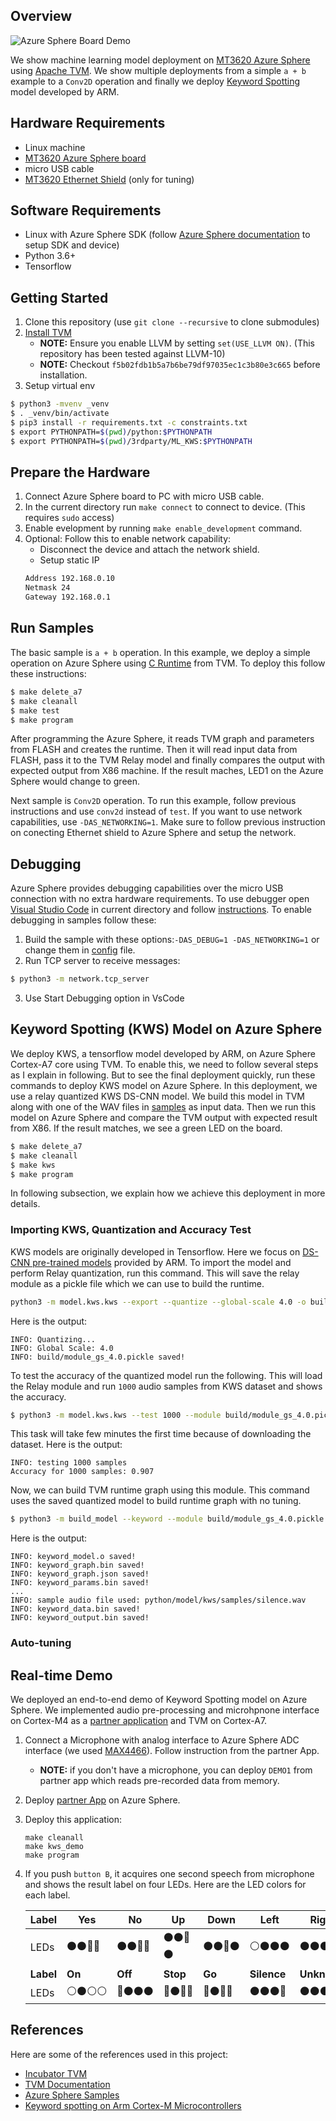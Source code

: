 ## Overview
![Azure Sphere Board Demo](./images/kws_demo.jpg)

We show machine learning model deployment on [MT3620 Azure Sphere](https://azure.microsoft.com/en-us/services/azure-sphere/get-started/) using [Apache TVM](https://tvm.apache.org/). We show multiple deployments from a simple ```a + b``` example to a ```Conv2D``` operation and finally we deploy [Keyword Spotting](https://github.com/ARM-software/ML-KWS-for-MCU) model developed by ARM.

## Hardware Requirements
- Linux machine
- [MT3620 Azure Sphere board](https://www.seeedstudio.com/Azure-Sphere-MT3620-Development-Kit-US-Version-p-3052.html)
- micro USB cable
- [MT3620 Ethernet Shield](https://www.seeedstudio.com/MT3620-Ethernet-Shield-v1-0-p-2917.html) (only for tuning)

## Software Requirements
- Linux with Azure Sphere SDK (follow [Azure Sphere documentation](https://docs.microsoft.com/en-us/azure-sphere/) to setup SDK and device)
- Python 3.6+
- Tensorflow

## Getting Started
1. Clone this repository (use ```git clone --recursive``` to clone submodules)
2. [Install TVM](https://docs.tvm.ai/install/from_source.html)
   - **NOTE:** Ensure you enable LLVM by setting ```set(USE_LLVM ON)```. (This repository has been tested against LLVM-10)
   - **NOTE:** Checkout ```f5b02fdb1b5a7b6be79df97035ec1c3b80e3c665``` before installation.
3. Setup virtual env
```bash
$ python3 -mvenv _venv
$ . _venv/bin/activate
$ pip3 install -r requirements.txt -c constraints.txt
$ export PYTHONPATH=$(pwd)/python:$PYTHONPATH
$ export PYTHONPATH=$(pwd)/3rdparty/ML_KWS:$PYTHONPATH
```

## Prepare the Hardware
1. Connect Azure Sphere board to PC with micro USB cable.
2. In the current directory run ```make connect``` to connect to device. (This requires ```sudo``` access)
3. Enable evelopment by running ```make enable_development``` command.
4. Optional: Follow this to enable network capability:
   - Disconnect the device and attach the network shield.
   - Setup static IP
   ```bash
   Address 192.168.0.10
   Netmask 24
   Gateway 192.168.0.1
   ```

## Run Samples
The basic sample is ```a + b``` operation. In this example, we deploy a simple operation on Azure Sphere using [C Runtime](https://github.com/apache/incubator-tvm/tree/master/src/runtime/crt) from TVM. To deploy this follow these instructions:
```bash
$ make delete_a7
$ make cleanall
$ make test
$ make program
```
After programming the Azure Sphere, it reads TVM graph and parameters from FLASH and creates the runtime. Then it will read input data from FLASH, pass it to the TVM Relay model and finally compares the output with expected output from X86 machine. If the result maches, LED1 on the Azure Sphere would change to green.

Next sample is ```Conv2D``` operation. To run this example, follow previous instructions and use ```conv2d``` instead of ```test```. If you want to use network capabilities, use ```-DAS_NETWORKING=1```. Make sure to follow previous instruction on conecting Ethernet shield to Azure Sphere and setup the network.

## Debugging
Azure Sphere provides debugging capabilities over the micro USB connection with no extra hardware requirements. To use debugger open [Visual Studio Code](https://code.visualstudio.com/) in current directory and follow [instructions](https://docs.microsoft.com/en-us/azure-sphere/install/development-environment-linux).
To enable debugging in samples follow these:
1. Build the sample with these options:```-DAS_DEBUG=1 -DAS_NETWORKING=1``` or change them in [config](./include/config.h) file.
2. Run TCP server to receive messages:
```bash
$ python3 -m network.tcp_server
```
3. Use Start Debugging option in VsCode

## Keyword Spotting (KWS) Model on Azure Sphere
We deploy KWS, a tensorflow model developed by ARM, on Azure Sphere Cortex-A7 core using TVM. To enable this, we need to follow several steps as I explain in following. But to see the final deployment quickly, run these commands to deploy KWS model on Azure Sphere. In this deployment, we use a relay quantized KWS DS-CNN model. We build this model in TVM along with one of the WAV files in [samples](./python/models/kws/samples) as input data. Then we run this model on Azure Sphere and compare the TVM output with expected result from X86. If the result matches, we see a green LED on the board.
```bash
$ make delete_a7
$ make cleanall
$ make kws
$ make program
```
In following subsection, we explain how we achieve this deployment in more details.

### Importing KWS, Quantization and Accuracy Test
KWS models are originally developed in Tensorflow. Here we focus on [DS-CNN pre-trained models](https://github.com/ARM-software/ML-KWS-for-MCU/tree/master/Pretrained_models/DS_CNN) provided by ARM. To import the model and perform Relay quantization, run this command. This will save the relay module as a pickle file which we can use to build the runtime.
```bash
python3 -m model.kws.kws --export --quantize --global-scale 4.0 -o build
```
Here is the output:
```
INFO: Quantizing...
INFO: Global Scale: 4.0
INFO: build/module_gs_4.0.pickle saved!
```

To test the accuracy of the quantized model run the following. This will load the Relay module and run ```1000``` audio samples from KWS dataset and shows the accuracy.
```bash
$ python3 -m model.kws.kws --test 1000 --module build/module_gs_4.0.pickle 
```
This task will take few minutes the first time because of downloading the dataset. Here is the output:
```
INFO: testing 1000 samples
Accuracy for 1000 samples: 0.907
```
Now, we can build TVM runtime graph using this module. This command uses the saved quantized model to build runtime graph with no tuning.
```bash
$ python3 -m build_model --keyword --module build/module_gs_4.0.pickle -o build
```
Here is the output:
```
INFO: keyword_model.o saved!
INFO: keyword_graph.bin saved!
INFO: keyword_graph.json saved!
INFO: keyword_params.bin saved!
...
INFO: sample audio file used: python/model/kws/samples/silence.wav
INFO: keyword_data.bin saved!
INFO: keyword_output.bin saved!
```

### Auto-tuning

## Real-time Demo
We deployed an end-to-end demo of Keyword Spotting model on Azure Sphere. We implemented audio pre-processing and microhpnone interface on Cortex-M4 as a [partner application](./apps/kws_mic) and TVM on Cortex-A7.

1. Connect a Microphone with analog interface to Azure Sphere ADC interface (we used [MAX4466](https://www.adafruit.com/product/1063)). Follow instruction from the partner App.
   - **NOTE:** if you don't have a microphone, you can deploy ```DEMO1``` from partner app which reads pre-recorded data from memory.
2. Deploy [partner App](./apps/kws_mic) on Azure Sphere.
3. Deploy this application:
   ```
   make cleanall
   make kws_demo
   make program
   ```
4. If you push ```button B```, it acquires one second speech from microphone and shows the result label on four LEDs. Here are the LED colors for each label.

   Label | Yes | No | Up | Down | Left | Right
   --- | --- | --- | --- |--- |--- |---
   LEDs | :black_circle::black_circle::green_heart::green_heart: | :black_circle::black_circle::red_circle::red_circle: | :black_circle::black_circle::green_heart::black_circle: | :black_circle::black_circle::large_blue_circle::black_circle: | :white_circle::black_circle::black_circle::black_circle: | :black_circle::black_circle::black_circle::white_circle:
   **Label** | **On** | **Off** | **Stop** | **Go** | **Silence** | **Unknown**
   LEDs | :white_circle::black_circle::white_circle::white_circle: | :red_circle::black_circle::black_circle::black_circle: | :red_circle::black_circle::red_circle::red_circle: | :green_heart::black_circle::green_heart::green_heart: | :black_circle::black_circle::black_circle::large_blue_circle: | :black_circle::black_circle::black_circle::green_heart:

## References
Here are some of the references used in this project:

- [Incubator TVM](https://github.com/apache/incubator-tvm)
- [TVM Documentation](https://tvm.apache.org/docs/)
- [Azure Sphere Samples](https://github.com/Azure/azure-sphere-samples)
- [Keyword spotting on Arm Cortex-M Microcontrollers](https://github.com/ARM-software/ML-KWS-for-MCU)
